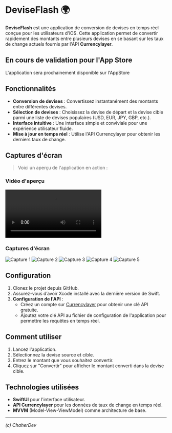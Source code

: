 # DeviseFlash 🌍

**DeviseFlash** est une application de conversion de devises en temps réel conçue pour les utilisateurs d'iOS. Cette application permet de convertir rapidement des montants entre plusieurs devises en se basant sur les taux de change actuels fournis par l'API **Currencylayer**.

## En cours de validation pour l'App Store

L'application sera prochainement disponible sur l'AppStore


## Fonctionnalités

- **Conversion de devises** : Convertissez instantanément des montants entre différentes devises.
- **Sélection de devises** : Choisissez la devise de départ et la devise cible parmi une liste de devises populaires (USD, EUR, JPY, GBP, etc.).
- **Interface intuitive** : Une interface simple et conviviale pour une expérience utilisateur fluide.
- **Mise à jour en temps réel** : Utilise l'API Currencylayer pour obtenir les derniers taux de change.

## Captures d'écran

> Voici un aperçu de l'application en action :

### Vidéo d'aperçu
![Aperçu de l'application](Screens/Aperçu%201.mp4)

### Captures d'écran
![Capture 1](Screens/Capture%201.png)
![Capture 2](Screens/Capture%202.png)
![Capture 3](Screens/Capture%203.png)
![Capture 4](Screens/Capture%204.png)
![Capture 5](Screens/Capture%205.png)

## Configuration

1. Clonez le projet depuis GitHub.
2. Assurez-vous d’avoir Xcode installé avec la dernière version de Swift.
3. **Configuration de l'API** : 
    - Créez un compte sur [Currencylayer](https://currencylayer.com/) pour obtenir une clé API gratuite.
    - Ajoutez votre clé API au fichier de configuration de l'application pour permettre les requêtes en temps réel.

## Comment utiliser

1. Lancez l'application.
2. Sélectionnez la devise source et cible.
3. Entrez le montant que vous souhaitez convertir.
4. Cliquez sur "Convertir" pour afficher le montant converti dans la devise cible.

## Technologies utilisées

- **SwiftUI** pour l'interface utilisateur.
- **API Currencylayer** pour les données de taux de change en temps réel.
- **MVVM** (Model-View-ViewModel) comme architecture de base.

---

*(c) ChaherDev*
